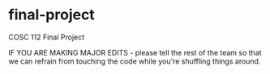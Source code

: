 # final-project
COSC 112 Final Project

IF YOU ARE MAKING MAJOR EDITS - please tell the rest of the team so that we can refrain from touching the code while you're shuffling things around.
